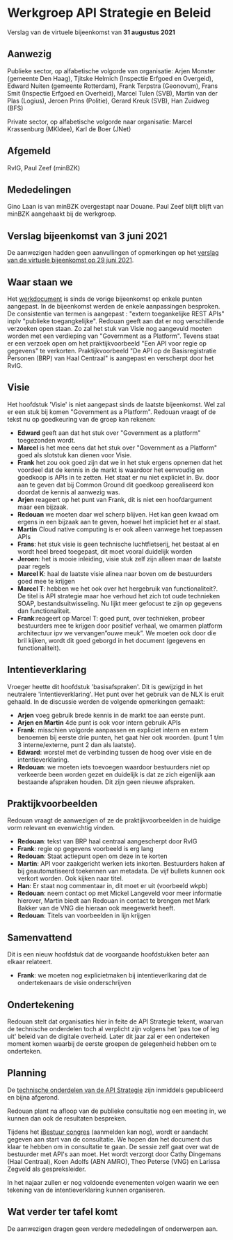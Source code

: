# Werkgroep API Strategie en Beleid
Verslag van de virtuele bijeenkomst van **31 augustus 2021**

## Aanwezig
Publieke sector, op alfabetische volgorde van organisatie:
Arjen Monster (gemeente Den Haag), Tjitske Helmich (Inspectie Erfgoed en Overgeid), Edward Nuiten (gemeente Rotterdam), Frank Terpstra (Geonovum), Frans Smit (Inspectie Erfgoed en Overheid), Marcel Tulen (SVB), Martin van der Plas (Logius), Jeroen Prins (Politie), Gerard Kreuk (SVB), Han Zuidweg (BFS)

Private sector, op alfabetische volgorde naar organisatie:
Marcel Krassenburg (MKIdee), Karl de Boer (JNet)

## Afgemeld
RvIG, Paul Zeef (minBZK)

## Mededelingen
Gino Laan is van minBZK overgestapt naar Douane. Paul Zeef blijft blijft van minBZK aangehaakt bij de werkgroep.

## Verslag bijeenkomst van 3 juni 2021
De aanwezigen hadden geen aanvullingen of opmerkingen op het [verslag van de virtuele bijeenkomst op 29 juni 2021](https://github.com/Geonovum/KP-APIs/blob/master/Werkgroep%20API%20strategie%20en%20beleid/Verslagen/Verslag%2020210629%20WG%20Strategie%20en%20Beleid.md).

## Waar staan we
Het  [werkdocument](https://github.com/Geonovum/KP-APIs/blob/master/Werkgroep%20API%20strategie%20en%20beleid/Werkversie/api-strategie-overheid.md) is sinds de vorige bijeenkomst op enkele punten aangepast. In de bijeenkomst werden de enkele aanpassingen besproken. De consistentie van termen is aangepast : "extern toegankelijke REST APIs" inplv "publieke toegangkelijke". Redouan geeft aan dat er nog verschillende verzoeken open staan. Zo zal het stuk van Visie nog aangevuld moeten worden met een verdieping van "Government as a Platform". Tevens staat er een verzoek open om het praktijkvoorbeeld "Een API voor regie op gegevens" te verkorten. Praktijkvoorbeeld "De API op de Basisregistratie Personen (BRP) van Haal Centraal" is aangepast en verscherpt door het RvIG.

## Visie
Het hoofdstuk 'Visie' is niet aangepast sinds de laatste bijeenkomst. Wel zal er een stuk bij komen "Government as a Platform".
Redouan vraagt of de tekst nu op goedkeuring van de groep kan rekenen:

- **Edward** geeft aan dat het stuk over "Government as a platform" toegezonden wordt.
- **Marcel** is het mee eens dat het stuk over "Government as a Platform" goed als slotstuk kan dienen voor Visie.
- **Frank** het zou ook goed zijn dat we in het stuk ergens opnemen dat het voordeel dat de kennis in de markt is waardoor het eenvoudig en goedkoop is APIs in te zetten. Het staat er nu niet expliciet in. Bv. door aan te geven dat bij Common Ground dit goedkoop gerealiseerd kon doordat de kennis al aanwezig was.
- **Arjen** reageert op het punt van Frank, dit is niet een hoofdargument maar een bijzaak. 
- **Redouan** we moeten daar wel scherp blijven. Het kan geen kwaad om ergens in een bijzaak aan te geven, hoewel het impliciet het er al staat. 
- **Martin** Cloud native computing is er ook alleen vanwege het toepassen APIs
- **Frans**: het stuk visie is geen technische luchtfietserij, het bestaat al en wordt heel breed toegepast, dit moet vooral duidelijk worden
- **Jeroen**: het is mooie inleiding, visie stuk zelf zijn alleen maar de laatste paar regels
- **Marcel K**: haal de laatste visie alinea naar boven om de bestuurders goed mee te krijgen
- **Marcel T**: hebben we het ook over het hergebruik van functionaliteit?. De titel is API strategie maar hoe verhoud het zich tot oude technieken SOAP, bestandsuitwisseling. Nu lijkt meer gefocust te zijn op gegevens dan functionaliteit.
- **Frank**:reageert op Marcel T: goed punt, over technieken, probeer bestuurders mee te krijgen door positief verhaal, we omarmen platform architectuur ipv we vervangen”ouwe meuk”. We moeten ook door die bril kijken, wordt dit goed geborgd in het document (gegevens en functionaliteit).

## Intentieverklaring
Vroeger heette dit hoofdstuk 'basisafspraken'. Dit is gewijzigd in het neutralere 'intentieverklaring'. Het punt over het gebruik van de NLX is eruit gehaald. In de discussie werden de volgende opmerkingen gemaakt:

- **Arjen** voeg gebruik brede kennis in de markt toe aan eerste punt. 
- **Arjen en Martin** 4de punt is ook voor intern gebruik APIs
- **Frank**: misschien volgorde aanpassen en expliciet intern en extern benoemen bij eerste drie punten, het gaat hier ook woorden. (punt 1 t/m 3 interne/externe, punt 2 dan als laatste).  
- **Edward**: worstel met de verbinding tussen de hoog over visie en de intentieverklaring.
- **Redouan**: we moeten iets toevoegen waardoor bestuurders niet op verkeerde been worden gezet en duidelijk is dat ze zich eigenlijk aan bestaande afspraken houden. Dit zijn geen nieuwe afspraken.

## Praktijkvoorbeelden
Redouan vraagt de aanwezigen of ze de praktijkvoorbeelden in de huidige vorm relevant en evenwichtig vinden. 

- **Redouan**: tekst van BRP haal centraal aangescherpt door RvIG
- **Frank**: regie op gegevens voorbeeld is erg lang
- **Redouan**: Staat actiepunt open om deze in te korten
- **Martin**: API voor zaakgericht werken iets inkorten. Bestuurders haken af bij geautomatiseerd toekennen van metadata. De vijf bullets kunnen ook verkort worden. Ook kijken naar titel.
- **Han**: Er staat nog commentaar in, dit moet er uit (voorbeeld wkpb)
- **Redouan**: neem contact op met Mickel Langeveld voor meer informatie hierover, Martin biedt aan Redouan in contact te brengen met Mark Bakker van de VNG die hieraan ook meegewerkt heeft.
- **Redouan**: Titels van voorbeelden in lijn krijgen

## Samenvattend
Dit is een nieuw hoofdstuk dat de voorgaande hoofdstukken beter aan elkaar relateert. 

- **Frank**: we moeten nog explicietmaken bij intentieverlkaring dat de ondertekenaars de visie onderschrijven

## Ondertekening
Redouan stelt dat organisaties hier in feite de API Strategie tekent, waarvan de technische onderdelen toch al verplicht zijn volgens het 'pas toe of leg uit' beleid van de digitale overheid. Later dit jaar zal er een onderteken moment komen waarbij de eerste groepen de gelegenheid hebben om te onderteken.


## Planning
De [technische onderdelen van de API Strategie](https://docs.geostandaarden.nl/api/API-Strategie/) zijn inmiddels gepubliceerd en bijna afgerond.

Redouan plant na afloop van de publieke consultatie nog een meeting in, we kunnen dan ook de resultaten bespreken. 

Tijdens het [iBestuur congres](https://ibestuur.nl/nieuws/wat-een-moderne-bestuurder-met-api-s-moet) (aanmelden kan nog), wordt er aandacht gegeven aan start van de consultatie. We hopen dan het document dus klaar te hebben om in consultatie te gaan. De sessie zelf gaat over wat de bestuurder met API's aan moet. Het wordt verzorgt door Cathy Dingemans (Haal Centraal), Koen Adolfs (ABN AMRO), Theo Peterse (VNG) en Larissa Zegveld als gespreksleider. 

In het najaar zullen er nog voldoende evenementen volgen waarin we een tekening van de intentieverklaring kunnen organiseren.

## Wat verder ter tafel komt
De aanwezigen dragen geen verdere mededelingen of onderwerpen aan.

